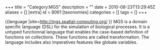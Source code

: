 +++
title = "Category:MGS"
description = ""
date = 2010-08-23T13:29:45Z
aliases = []
[extra]
id = 8061
[taxonomies]
categories = []
tags = []
+++

{{language
|site=http://mgs.spatial-computing.org/
}}
MGS is a domain specific language (DSL) for the simulation of biological processes.
It is a untyped functionnal language that enables the case-based definition of functions on collections. These functions are called transformation. The language includes also imperatives features like globale variables.
